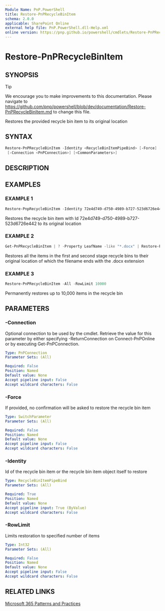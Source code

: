 ```yaml
---
Module Name: PnP.PowerShell
title: Restore-PnPRecycleBinItem
schema: 2.0.0
applicable: SharePoint Online
external help file: PnP.PowerShell.dll-Help.xml
online version: https://pnp.github.io/powershell/cmdlets/Restore-PnPRecycleBinItem.html
---
```

 
# Restore-PnPRecycleBinItem

## SYNOPSIS

> [!TIP]
> We encourage you to make improvements to this documentation. Please navigate to https://github.com/pnp/powershell/blob/dev/documentation/Restore-PnPRecycleBinItem.md to change this file.

Restores the provided recycle bin item to its original location

## SYNTAX

```powershell
Restore-PnPRecycleBinItem -Identity <RecycleBinItemPipeBind> [-Force] [-RowLimit <Int32>]
 [-Connection <PnPConnection>] [<CommonParameters>]
```

## DESCRIPTION

## EXAMPLES

### EXAMPLE 1
```powershell
Restore-PnpRecycleBinItem -Identity 72e4d749-d750-4989-b727-523d6726e442
```

Restores the recycle bin item with Id 72e4d749-d750-4989-b727-523d6726e442 to its original location

### EXAMPLE 2
```powershell
Get-PnPRecycleBinItem | ? -Property LeafName -like "*.docx" | Restore-PnpRecycleBinItem
```

Restores all the items in the first and second stage recycle bins to their original location of which the filename ends with the .docx extension

### EXAMPLE 3
```powershell
Restore-PnPRecycleBinItem -All -RowLimit 10000
```

Permanently restores up to 10,000 items in the recycle bin

## PARAMETERS

### -Connection
Optional connection to be used by the cmdlet. Retrieve the value for this parameter by either specifying -ReturnConnection on Connect-PnPOnline or by executing Get-PnPConnection.

```yaml
Type: PnPConnection
Parameter Sets: (All)

Required: False
Position: Named
Default value: None
Accept pipeline input: False
Accept wildcard characters: False
```

### -Force
If provided, no confirmation will be asked to restore the recycle bin item

```yaml
Type: SwitchParameter
Parameter Sets: (All)

Required: False
Position: Named
Default value: None
Accept pipeline input: False
Accept wildcard characters: False
```

### -Identity
Id of the recycle bin item or the recycle bin item object itself to restore

```yaml
Type: RecycleBinItemPipeBind
Parameter Sets: (All)

Required: True
Position: Named
Default value: None
Accept pipeline input: True (ByValue)
Accept wildcard characters: False
```

### -RowLimit
Limits restoration to specified number of items

```yaml
Type: Int32
Parameter Sets: (All)

Required: False
Position: Named
Default value: None
Accept pipeline input: False
Accept wildcard characters: False
```

## RELATED LINKS

[Microsoft 365 Patterns and Practices](https://aka.ms/m365pnp)

